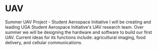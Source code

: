# UAV
Summer UAV Project - Student Aerospace Initiative
I will be creating and leading UGA Student Aerospace Initiative's UAV research team. Over summer we will be designing the hardware and software to build our first UAV. Current ideas for its functions include: agricultural imaging, food delivery, and cellular communications. 
